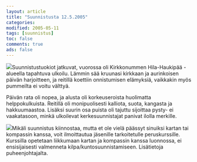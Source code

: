 ```yaml
--- 
layout: article 
title: "Suunnistusta 12.5.2005" 
categories: 
modified: 2005-05-11 
tags: [suunnistus]
toc: false 
comments: true 
ads: false 
--- 
```


![](/Media/Default/BlogPost/blog/suunnistusta-12.5.2005/suunnistus20050512_02b.jpg)Suunnistustuokiot
jatkuvat, vuorossa oli Kirkkonummen Hila-Haukipää -alueella tapahtuva
ulkoilu. Lämmin sää kruunasi kirkkaan ja aurinkoisen päivän harjoitteen,
ja reitillä koettiin onnistumisen elämyksiä, vaikkakin myös pummeilta ei
voitu välttyä.

Päivän rata oli nopea, ja alusta oli korkeuseroista huolimatta
helppokulkuista. Reitillä oli monipuolisesti kalliota, suota, kangasta
ja hakkuumaastoa. Lisäksi suurin osa puista oli tajuttu sijoittaa pysty-
ei vaakatasoon, minkä ulkoilevat kerkesuunnistajat panivat ilolla
merkille.

![](/Media/Default/BlogPost/blog/suunnistusta-12.5.2005/suunnistus20050512_03b.jpg)Mikäli
suunnistus kiinnostaa, mutta et ole vielä päässyt sinuiksi kartan tai
kompassin kanssa, voit ilmoittautua jäsenille tarkoitetulle
peruskurssille. Kurssilla opetetaan liikkumaan kartan ja kompassin
kanssa luonnossa, ei ensisijaisesti valmenneta
kilpa/kuntosuunnistamiseen. Lisätietoja puheenjohtajalta.

